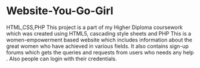 # Website-You-Go-Girl
HTML,CSS,PHP This project is a part of my Higher Diploma coursework which was created using HTML5, cascading style sheets and PHP This is a women-empowerment based website which includes information about the great women who have achieved in various fields. It also contains sign-up forums which gets the queries and requests from users who needs any help . Also people can login with their credentials.
